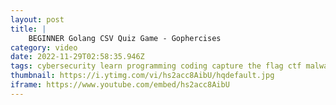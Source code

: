 ```yaml
---
layout: post
title: |
    BEGINNER Golang CSV Quiz Game - Gophercises
category: video
date: 2022-11-29T02:58:35.946Z
tags: cybersecurity learn programming coding capture the flag ctf malware analysis dark web how to beginners
thumbnail: https://i.ytimg.com/vi/hs2acc8AibU/hqdefault.jpg
iframe: https://www.youtube.com/embed/hs2acc8AibU
---
```


